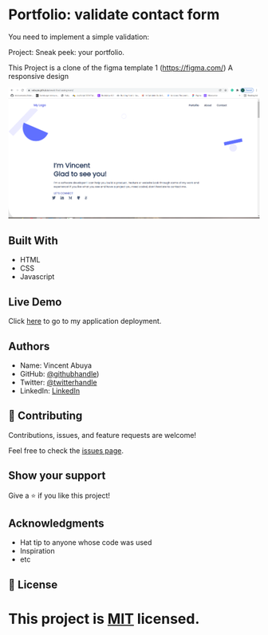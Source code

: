# Portfolio: validate contact form 
You need to implement a simple validation:

Project: Sneak peek: your portfolio.

This Project is a clone of the figma template 1 (https://figma.com/)
A responsive design

![screenshot](images/livedemo-screenshot.png)

## Built With

- HTML
- CSS
- Javascript

## Live Demo

Click [here](https://vabuyia.github.io/week-final-assingment/) to go to my application deployment.

## Authors

- Name: Vincent Abuya
- GitHub: [@githubhandle](https://github.com/vabuyia))
- Twitter: [@twitterhandle](vabuyia.com)
- LinkedIn: [LinkedIn](vabuyia.com)

## 🤝 Contributing

Contributions, issues, and feature requests are welcome!

Feel free to check the [issues page]().

## Show your support

Give a ⭐️ if you like this project!

## Acknowledgments

- Hat tip to anyone whose code was used
- Inspiration
- etc

## 📝 License

# This project is [MIT](lic.url) licensed.
